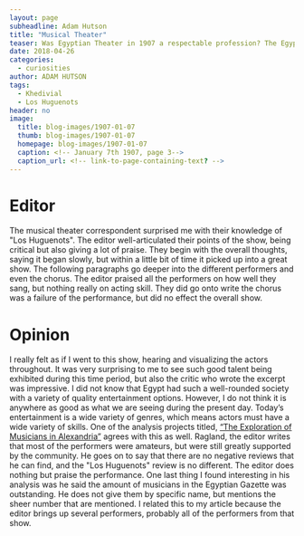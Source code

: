 ```yaml
---
layout: page
subheadline: Adam Hutson
title: "Musical Theater"
teaser: Was Egyptian Theater in 1907 a respectable profession? The Egyptian Gazette dives deeper into this question.
date: 2018-04-26
categories:
  - curiosities
author: ADAM HUTSON
tags:
  - Khedivial
  - Los Huguenots
header: no
image:
  title: blog-images/1907-01-07
  thumb: blog-images/1907-01-07
  homepage: blog-images/1907-01-07
  caption: <!-- January 7th 1907, page 3-->
  caption_url: <!-- link-to-page-containing-text? -->
---
```

# Editor
The musical theater correspondent surprised me with their knowledge of "Los Huguenots". The editor well-articulated their points of the show, being critical but also giving a lot of praise. They begin with the overall thoughts, saying it began slowly, but within a little bit of time it picked up into a great show. The following paragraphs go deeper into the different performers and even the chorus. The editor praised all the performers on how well they sang, but nothing really on acting skill. They did go onto write the chorus was a failure of the performance, but did no effect the overall show.
# Opinion
I really felt as if I went to this show, hearing and visualizing the actors throughout. It was very surprising to me to see such good talent being exhibited during this time period, but also the critic who wrote the excerpt was impressive. I did not know that Egypt had such a well-rounded society with a variety of quality entertainment options. However, I do not think it is anywhere as good as what we are seeing during the present day. Today’s entertainment is a wide variety of genres, which means actors must have a wide variety of skills. One of the analysis projects titled, [“The Exploration of Musicians in Alexandria”](https://dig-eg-gaz.github.io/analysis/2016/ragland-analysis) agrees with this as well. Ragland, the editor writes that most of the performers were amateurs, but were still greatly supported by the community. He goes on to say that there are no negative reviews that he can find, and the "Los Huguenots" review is no different. The editor does nothing but praise the performance. One last thing I found interesting in his analysis was he said the amount of musicians in the Egyptian Gazette was outstanding. He does not give them by specific name, but mentions the sheer number that are mentioned. I related this to my article because the editor brings up several performers, probably all of the performers from that show. 

